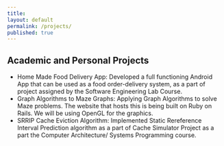 ```yaml
---
title:
layout: default
permalink: /projects/
published: true
---
```


## Academic and Personal Projects

* Home Made Food Delivery App: Developed a full functioning Android App that can be used as a food order-delivery system,
as a part of project assigned by the Software Engineering Lab Course.
* Graph Algorithms to Maze Graphs: Applying Graph Algorithms to solve Maze problems. The website that hosts this is being
built on Ruby on Rails. We will be using OpenGL for the graphics.
* SRRIP Cache Eviction Algorithm: Implemented Static Rereference Interval Prediction algorithm as a part of Cache
Simulator Project as a part the Computer Architecture/ Systems Programming course.
